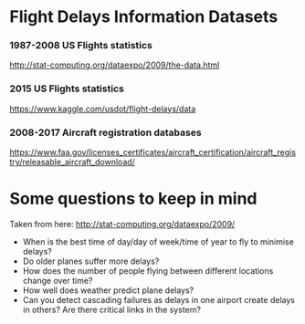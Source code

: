 # Flight Delays Information Datasets
### 1987-2008 US Flights statistics
http://stat-computing.org/dataexpo/2009/the-data.html
### 2015 US Flights statistics
https://www.kaggle.com/usdot/flight-delays/data
### 2008-2017 Aircraft registration databases
https://www.faa.gov/licenses_certificates/aircraft_certification/aircraft_registry/releasable_aircraft_download/
# Some questions to keep in mind
Taken from here: http://stat-computing.org/dataexpo/2009/
- When is the best time of day/day of week/time of year to fly to minimise delays?
- Do older planes suffer more delays?
- How does the number of people flying between different locations change over time?
- How well does weather predict plane delays?
- Can you detect cascading failures as delays in one airport create delays in others? Are there critical links in the system?
